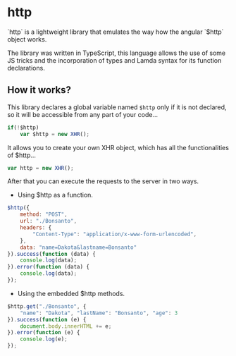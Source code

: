 http
====
<p>`http` is a lightweight library that emulates the way how the angular `$http` object works.</p>
<p>The library was written in TypeScript, this language allows the use of some JS tricks and the incorporation of types and
Lamda syntax for its function declarations.</p>

How it works?
-------------
This library declares a global variable named `$http` only if it is not declared, so it will be accessible from any part of your code...

```javascript
if(!$http)
	var $http = new XHR();
```

It allows you to create your own XHR object, which has all the functionalities of $http...

```javascript
var http = new XHR();
```

After that you can execute the requests to the server in two ways.

- Using $http as a function.
```javascript
$http({
	method: "POST",
	url: "./Bonsanto",
	headers: {
		"Content-Type": "application/x-www-form-urlencoded",
	},
	data: "name=Dakota&lastname=Bonsanto"
}).success(function (data) {
	console.log(data);
}).error(function (data) {
	console.log(data);
});
```
- Using the embedded $http methods.
```javascript
$http.get("./Bonsanto", {
	"name": "Dakota", "lastName": "Bonsanto", "age": 3
}).success(function (e) {
	document.body.innerHTML += e;
}).error(function (e) {
	console.log(e);
});
```